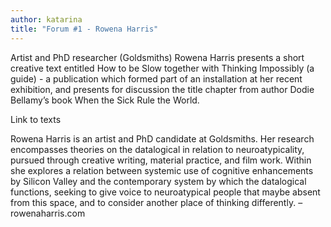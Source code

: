 ```yaml
---
author: katarina
title: "Forum #1 - Rowena Harris"
---
```


Artist and PhD researcher (Goldsmiths) Rowena Harris presents a short creative text entitled How to be Slow together with Thinking Impossibly (a guide) - a publication which formed part of an installation at her recent exhibition, and presents for discussion the title chapter from author Dodie Bellamy’s book When the Sick Rule the World.

Link to texts

Rowena Harris is an artist and PhD candidate at Goldsmiths. Her research encompasses theories on the datalogical in relation to neuroatypicality, pursued through creative writing, material practice, and film work. Within she explores a relation between systemic use of cognitive enhancements by Silicon Valley and the contemporary system by which the datalogical functions, seeking to give voice to neuroatypical people that maybe absent from this space, and to consider another place of thinking differently. – rowenaharris.com